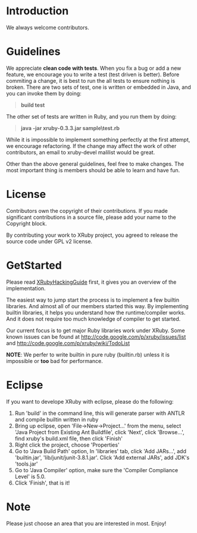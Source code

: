 # Introduction #

We always welcome contributors.

# Guidelines #

We appreciate **clean code with tests**. When you fix a bug or add a new feature, we encourage you to write a test (test driven is better). Before commiting a change, it is best to run the all tests to ensure nothing is broken. There are two sets of test, one is written or embedded in Java, and you can invoke them by doing:

>**build test**

The other set of tests are written in Ruby, and you run them by doing:

>**java -jar xruby-0.3.3.jar sample\test.rb**

While it is impossible to implement something perfectly at the first attempt, we encourage refactoring. If the change may affect the work of other contributors, an email to xruby-devel malilist would be great.

Other than the above general guidelines, feel free to make changes. The most important thing is members should be able to learn and have fun.

# License #
Contributors own the copyright of their contributions. If you made significant contributions in a source file, please add your name to the Copyright block.

By contributing your work to XRuby project, you agreed to release the source code under GPL v2 license.

# GetStarted #

Please read [XRubyHackingGuide](XRubyHackingGuide.md) first, it gives you an overview of the implementation.

The easiest way to jump start the process is to implement a few builtin libraries. And almost all of our members started this way. By implementing builtin libraries, it helps you understand how the runtime/compiler works. And it does not require too much knowledge of compiler to get started.

Our current focus is to get major Ruby libraries work under XRuby. Some known issues can be found at http://code.google.com/p/xruby/issues/list and http://code.google.com/p/xruby/wiki/TodoList

**NOTE**: We perfer to write builtin in pure ruby (builtin.rb) unless it is impossible or **too** bad for performance.

# Eclipse #
If you want to develope XRuby with eclipse, please do the following:

  1. Run 'build' in the command line, this will generate parser with ANTLR and compile builtin written in ruby
  1. Bring up eclipse, open 'File->New->Project...' from the menu, select 'Java Project from Existing Ant Buildfile', click 'Next', click 'Browse...', find xruby's build.xml file, then click 'Finish'
  1. Right click the project, choose 'Properties'
  1. Go to 'Java Build Path' option, In 'libraries' tab, click 'Add JARs...', add 'builtin.jar', 'lib/junit/junit-3.8.1.jar'. Click 'Add external JARs', add JDK's 'tools.jar'
  1. Go to 'Java Compiler' option, make sure the 'Compiler Compliance Level' is 5.0.
  1. Click 'Finish', that is it!

# Note #

Please just choose an area that you are interested in most. Enjoy!